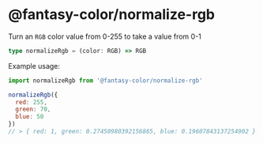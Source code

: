 # @fantasy-color/normalize-rgb

Turn an `RGB` color value from 0-255 to take a value from 0-1

```ts
type normalizeRgb = (color: RGB) => RGB
```

Example usage:

```js
import normalizeRgb from '@fantasy-color/normalize-rgb'

normalizeRgb({
  red: 255,
  green: 70,
  blue: 50
})
// > { red: 1, green: 0.27450980392156865, blue: 0.19607843137254902 }
```
